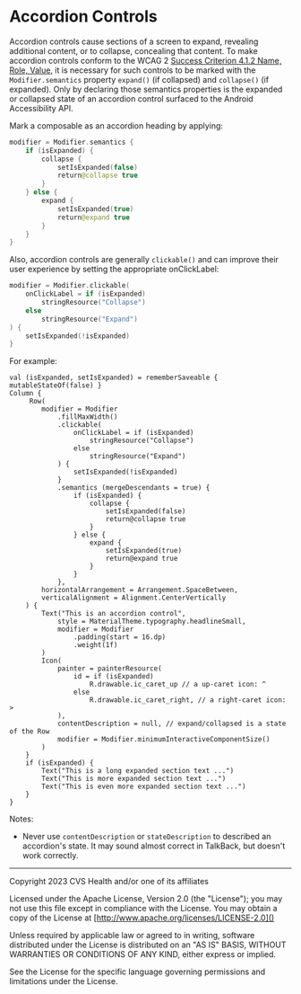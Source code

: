 # Accordion Controls
Accordion controls cause sections of a screen to expand, revealing additional content, or to collapse, concealing that content. To make accordion controls conform to the WCAG 2 [Success Criterion 4.1.2 Name, Role, Value](https://www.w3.org/TR/WCAG21/#name-role-value), it is necessary for such controls to be marked with the `Modifier.semantics` property `expand()` (if collapsed) and `collapse()` (if expanded). Only by declaring those semantics properties is the expanded or collapsed state of an accordion control surfaced to the Android Accessibility API.

Mark a composable as an accordion heading by applying: 
```kotlin
modifier = Modifier.semantics {
    if (isExpanded) {
        collapse {
            setIsExpanded(false)
            return@collapse true
        }
    } else {
        expand {
            setIsExpanded(true)
            return@expand true
        }
    }
}
```

Also, accordion controls are generally `clickable()` and can improve their user experience by setting the appropriate onClickLabel:

```kotlin
modifier = Modifier.clickable(
    onClickLabel = if (isExpanded)
        stringResource("Collapse")
    else
        stringResource("Expand")
) {
    setIsExpanded(!isExpanded)
}
```

For example:
```
val (isExpanded, setIsExpanded) = rememberSaveable { mutableStateOf(false) }
Column {
     Row(
        modifier = Modifier
            .fillMaxWidth()
            .clickable(
                onClickLabel = if (isExpanded)
                    stringResource("Collapse")
                else
                    stringResource("Expand")
            ) {
                setIsExpanded(!isExpanded)
            }
            .semantics (mergeDescendants = true) {
                if (isExpanded) {
                    collapse {
                        setIsExpanded(false)
                        return@collapse true
                    }
                } else {
                    expand {
                        setIsExpanded(true)
                        return@expand true
                    }
                }
            },
        horizontalArrangement = Arrangement.SpaceBetween,
        verticalAlignment = Alignment.CenterVertically
    ) {
        Text("This is an accordion control",
            style = MaterialTheme.typography.headlineSmall,
            modifier = Modifier
                .padding(start = 16.dp)
                .weight(1f)
        )
        Icon(
            painter = painterResource(
                id = if (isExpanded)
                    R.drawable.ic_caret_up // a up-caret icon: ^
                else
                    R.drawable.ic_caret_right, // a right-caret icon: >
            ),
            contentDescription = null, // expand/collapsed is a state of the Row
            modifier = Modifier.minimumInteractiveComponentSize()
        )
    }
    if (isExpanded) {
        Text("This is a long expanded section text ...")
        Text("This is more expanded section text ...")
        Text("This is even more expanded section text ...")
    }
}
```

Notes:

* Never use `contentDescription` or `stateDescription` to described an accordion's state. It may sound almost correct in TalkBack, but doesn't work correctly.

----

Copyright 2023 CVS Health and/or one of its affiliates

Licensed under the Apache License, Version 2.0 (the "License");
you may not use this file except in compliance with the License.
You may obtain a copy of the License at
[http://www.apache.org/licenses/LICENSE-2.0]()

Unless required by applicable law or agreed to in writing, software
distributed under the License is distributed on an "AS IS" BASIS,
WITHOUT WARRANTIES OR CONDITIONS OF ANY KIND, either express or implied.

See the License for the specific language governing permissions and
limitations under the License.
